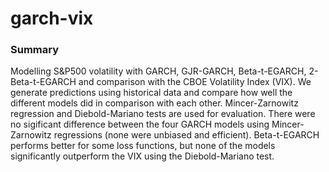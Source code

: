 # garch-vix

### Summary

Modelling S&amp;P500 volatility with GARCH, GJR-GARCH, Beta-t-EGARCH, 2-Beta-t-EGARCH and comparison with the CBOE Volatility Index (VIX). We generate predictions using historical data and compare how well the different models did in comparison with each other. Mincer-Zarnowitz regression and Diebold-Mariano tests are used for evaluation. There were no sigificant difference between the four GARCH models using Mincer-Zarnowitz regressions (none were unbiased and efficient). Beta-t-EGARCH performs better for some loss functions, but none of the models significantly outperform the VIX using the Diebold-Mariano test. 


